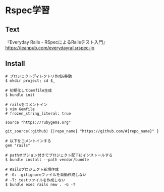 # Rspec学習

## Text
『Everyday Rails - RSpecによるRailsテスト入門』
https://leanpub.com/everydayrailsrspec-jp

## Install
```
# プロジェクトディレクトリ作成&移動
$ mkdir project; cd $_

# 初期化してGemfile生成
$ bundle init

# railsをコメントイン
$ vim Gemfile
# frozen_string_literal: true

source "https://rubygems.org"

git_source(:github) {|repo_name| "https://github.com/#{repo_name}" }

# 以下をコメントインする
gem "rails"

# pathオプション付きでプロジェクト配下にインストールする
$ bundle install --path vendor/bundle

# Railsプロジェクト新規作成
# -G: .gitignoreファイルを自動作成しない
# -T: testファイルを作成しない
$ bundle exec rails new . -G -T
```
